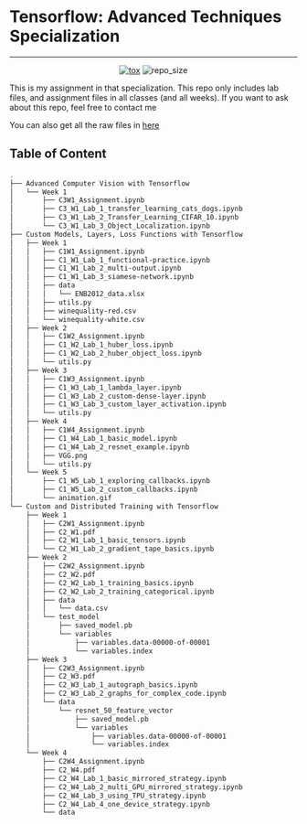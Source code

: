 # Tensorflow: Advanced Techniques Specialization
---

<p align="center">
	<a href="https://github.com/manabil/Tensorflow-Advanced-Techniques-Specialization/actions?workflow=ruff"><img
		alt="tox"
		src="https://github.com/manabil/Tensorflow-Advanced-Techniques-Specialization/workflows/Ruff/badge.svg"></a>
	<img src="https://img.shields.io/github/repo-size/manabil/Tensorflow-Advanced-Techniques-Specialization" alt="repo_size">
</p>

This is my assignment in that specialization. This repo only includes lab files, and assignment files in all classes (and all weeks). If you want to ask about this repo, feel free to contact me

You can also get all the raw files in [here](https://github.com/https-deeplearning-ai/tensorflow-3-public)

## Table of Content

```bash
.
├── Advanced Computer Vision with Tensorflow
│   └── Week 1
│       ├── C3W1_Assignment.ipynb
│       ├── C3_W1_Lab_1_transfer_learning_cats_dogs.ipynb
│       ├── C3_W1_Lab_2_Transfer_Learning_CIFAR_10.ipynb
│       └── C3_W1_Lab_3_Object_Localization.ipynb
├── Custom Models, Layers, Loss Functions with Tensorflow
│   ├── Week 1
│   │   ├── C1W1_Assignment.ipynb
│   │   ├── C1_W1_Lab_1_functional-practice.ipynb
│   │   ├── C1_W1_Lab_2_multi-output.ipynb
│   │   ├── C1_W1_Lab_3_siamese-network.ipynb
│   │   ├── data
│   │   │   └── ENB2012_data.xlsx
│   │   ├── utils.py
│   │   ├── winequality-red.csv
│   │   └── winequality-white.csv
│   ├── Week 2
│   │   ├── C1W2_Assignment.ipynb
│   │   ├── C1_W2_Lab_1_huber_loss.ipynb
│   │   ├── C1_W2_Lab_2_huber_object_loss.ipynb
│   │   └── utils.py
│   ├── Week 3
│   │   ├── C1W3_Assignment.ipynb
│   │   ├── C1_W3_Lab_1_lambda_layer.ipynb
│   │   ├── C1_W3_Lab_2_custom-dense-layer.ipynb
│   │   ├── C1_W3_Lab_3_custom_layer_activation.ipynb
│   │   └── utils.py
│   ├── Week 4
│   │   ├── C1W4_Assignment.ipynb
│   │   ├── C1_W4_Lab_1_basic_model.ipynb
│   │   ├── C1_W4_Lab_2_resnet_example.ipynb
│   │   ├── VGG.png
│   │   └── utils.py
│   └── Week 5
│       ├── C1_W5_Lab_1_exploring_callbacks.ipynb
│       ├── C1_W5_Lab_2_custom_callbacks.ipynb
│       └── animation.gif
└── Custom and Distributed Training with Tensorflow
    ├── Week 1
    │   ├── C2W1_Assignment.ipynb
    │   ├── C2_W1.pdf
    │   ├── C2_W1_Lab_1_basic_tensors.ipynb
    │   └── C2_W1_Lab_2_gradient_tape_basics.ipynb
    ├── Week 2
    │   ├── C2W2_Assignment.ipynb
    │   ├── C2_W2.pdf
    │   ├── C2_W2_Lab_1_training_basics.ipynb
    │   ├── C2_W2_Lab_2_training_categorical.ipynb
    │   ├── data
    │   │   └── data.csv
    │   └── test_model
    │       ├── saved_model.pb
    │       └── variables
    │           ├── variables.data-00000-of-00001
    │           └── variables.index
    ├── Week 3
    │   ├── C2W3_Assignment.ipynb
    │   ├── C2_W3.pdf
    │   ├── C2_W3_Lab_1_autograph_basics.ipynb
    │   ├── C2_W3_Lab_2_graphs_for_complex_code.ipynb
    │   └── data
    │       └── resnet_50_feature_vector
    │           ├── saved_model.pb
    │           └── variables
    │               ├── variables.data-00000-of-00001
    │               └── variables.index
    └── Week 4
        ├── C2W4_Assignment.ipynb
        ├── C2_W4.pdf
        ├── C2_W4_Lab_1_basic_mirrored_strategy.ipynb
        ├── C2_W4_Lab_2_multi_GPU_mirrored_strategy.ipynb
        ├── C2_W4_Lab_3_using_TPU_strategy.ipynb
        ├── C2_W4_Lab_4_one_device_strategy.ipynb
        └── data
```
